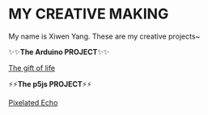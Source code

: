 # MY CREATIVE MAKING
My name is Xiwen Yang. These are my creative projects~

✨✨**The Arduino PROJECT**✨✨

[The gift of life](https://github.com/OYangyyO/Xiwen-Yang-projects/blob/main/Week10-final-project.md)

⚡️⚡️**The p5js PROJECT**⚡️⚡️

[Pixelated Echo](https://github.com/OYangyyO/Xiwen-Yang-projects/blob/main/final-project.md)
